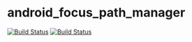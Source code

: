 # android_focus_path_manager

[![Build Status](https://travis-ci.org/luoqii/android_focus_path_manager.png?branch=master)](https://travis-ci.org/luoqii/android_focus_path_manager)
[![Build Status](https://circleci.com/gh/luoqii/android_focus_path_managerb.svg?style=shield&circle-token=:circle-token)](https://circleci.com/gh/luoqii/android_focus_path_manager)
